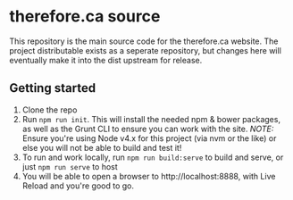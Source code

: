 # therefore.ca source
This repository is the main source code for the therefore.ca website. The project distributable exists as a seperate repository, but changes here will eventually make it into the dist upstream for release.

## Getting started
1. Clone the repo
2. Run `npm run init`. This will install the needed npm & bower packages, as well as the Grunt CLI to ensure you can work with the site. *NOTE:* Ensure you're using Node v4.x for this project (via nvm or the like) or else you will not be able to build and test it!
3. To run and work locally, run `npm run build:serve` to build and serve, or just `npm run serve` to host
4. You will be able to open a browser to http://localhost:8888, with Live Reload and you're good to go.
